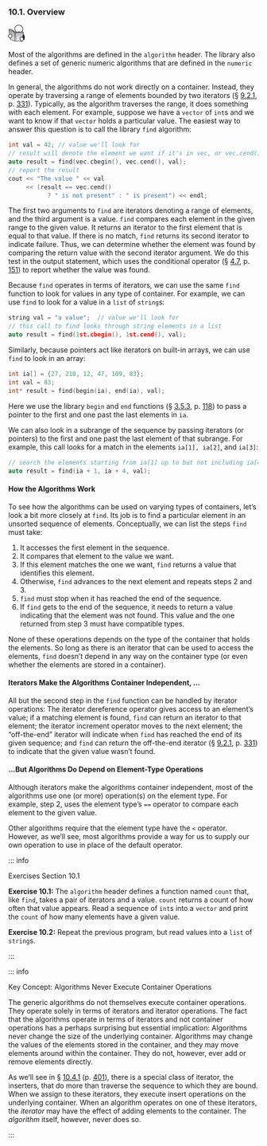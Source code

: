 <h3 id="filepos2458324">10.1. Overview</h3>
<img alt="Image" src="/images/00009.jpg"/>
<p>Most of the algorithms are defined in the <code>algorithm</code> header. The library also defines a set of generic numeric algorithms that are defined in the <code>numeric</code> header.</p>
<p>In general, the algorithms do not work directly on a container. Instead, they operate by traversing a range of elements bounded by two iterators (§ <a href="090-9.2._container_library_overview.html#filepos2196283">9.2.1</a>, p. <a href="090-9.2._container_library_overview.html#filepos2196283">331</a>). Typically, as the algorithm traverses the range, it does something with each element. For example, suppose we have a <code>vector</code> of <code>int</code>s and we want to know if that <code>vector</code> holds a particular value. The easiest way to answer this question is to call the library <code>find</code> algorithm:</p>

```c++
int val = 42; // value we'll look for
// result will denote the element we want if it's in vec, or vec.cend() if not
auto result = find(vec.cbegin(), vec.cend(), val);
// report the result
cout << "The value " << val
     << (result == vec.cend()
           ? " is not present" : " is present") << endl;
```

<p>The first two arguments to <code>find</code> are iterators denoting a range of elements, and the third argument is a value. <code>find</code> compares each element in the given range to the given value. It returns an iterator to the first element that is equal to that value. If there is no match, <code>find</code> returns its second iterator to indicate failure. Thus, we can determine whether the element was found by comparing the return value with the second iterator argument. We do this test in the output statement, which uses the conditional operator (§ <a href="045-4.7._the_conditional_operator.html#filepos1107527">4.7</a>, p. <a href="045-4.7._the_conditional_operator.html#filepos1107527">151</a>) to report whether the value was found.</p>
<p>Because <code>find</code> operates in terms of iterators, we can use the same <code>find</code> function to look for values in any type of container. For example, we can use <code>find</code> to look for a value in a <code>list</code> of <code>string</code>s:</p>

```c++
string val = "a value";  // value we'll look for
// this call to find looks through string elements in a list
auto result = find(1st.cbegin(), 1st.cend(), val);
```

<p>Similarly, because pointers act like iterators on built-in arrays, we can use <code>find</code> to look in an array:</p>
<p><a id="filepos2463522"></a></p>

```c++
int ia[] = {27, 210, 12, 47, 109, 83};
int val = 83;
int* result = find(begin(ia), end(ia), val);
```

<p>Here we use the library <code>begin</code> and <code>end</code> functions (§ <a href="034-3.5._arrays.html#filepos881970">3.5.3</a>, p. <a href="034-3.5._arrays.html#filepos881970">118</a>) to pass a pointer to the first and one past the last elements in <code>ia</code>.</p>
<p>We can also look in a subrange of the sequence by passing iterators (or pointers) to the first and one past the last element of that subrange. For example, this call looks for a match in the elements <code>ia[1], ia[2]</code>, and <code>ia[3]</code>:</p>

```c++
// search the elements starting from ia[1] up to but not including ia[4]
auto result = find(ia + 1, ia + 4, val);
```

<h4>How the Algorithms Work</h4>
<p>To see how the algorithms can be used on varying types of containers, let’s look a bit more closely at <code>find</code>. Its job is to find a particular element in an unsorted sequence of elements. Conceptually, we can list the steps <code>find</code> must take:</p>
<ol>
    <li>It accesses the first element in the sequence.</li>
    <li>It compares that element to the value we want.</li>
    <li>If this element matches the one we want, <code>find</code> returns a value that identifies this element.</li>
    <li>Otherwise, <code>find</code> advances to the next element and repeats steps 2 and 3.</li>
    <li><code>find</code> must stop when it has reached the end of the sequence.</li>
    <li>If <code>find</code> gets to the end of the sequence, it needs to return a value indicating that the element was not found. This value and the one returned from step 3 must have compatible types.</li>
</ol>
<p>None of these operations depends on the type of the container that holds the elements. So long as there is an iterator that can be used to access the elements, <code>find</code> doesn’t depend in any way on the container type (or even whether the elements are stored in a container).</p>
<h4>Iterators Make the Algorithms Container Independent, ...</h4>
<p>All but the second step in the <code>find</code> function can be handled by iterator operations: The iterator dereference operator gives access to an element’s value; if a matching element is found, <code>find</code> can return an iterator to that element; the iterator increment operator moves to the next element; the “off-the-end” iterator will indicate when <code>find</code> has reached the end of its given sequence; and <code>find</code> can return the off-the-end iterator (§ <a href="090-9.2._container_library_overview.html#filepos2196283">9.2.1</a>, p. <a href="090-9.2._container_library_overview.html#filepos2196283">331</a>) to indicate that the given value wasn’t found.</p>
<h4>...But Algorithms Do Depend on Element-Type Operations</h4>
<p>Although iterators make the algorithms container independent, most of the algorithms use one (or more) operation(s) on the element type. For example, step 2, uses the element type’s <code>==</code> operator to compare each element to the given value.</p>
<p><a id="filepos2469289"></a>Other algorithms require that the element type have the <code>&lt;</code> operator. However, as we’ll see, most algorithms provide a way for us to supply our own operation to use in place of the default operator.</p>

::: info
<p>Exercises Section 10.1</p>
<p><strong>Exercise 10.1:</strong> The <code>algorithm</code> header defines a function named <code>count</code> that, like <code>find</code>, takes a pair of iterators and a value. <code>count</code> returns a count of how often that value appears. Read a sequence of <code>int</code>s into a <code>vector</code> and print the <code>count</code> of how many elements have a given value.</p>
<p><strong>Exercise 10.2:</strong> Repeat the previous program, but read values into a <code>list</code> of <code>string</code>s.</p>
:::

::: info
<p>Key Concept: Algorithms Never Execute Container Operations</p>
<p>The generic algorithms do not themselves execute container operations. They operate solely in terms of iterators and iterator operations. The fact that the algorithms operate in terms of iterators and not container operations has a perhaps surprising but essential implication: Algorithms never change the size of the underlying container. Algorithms may change the values of the elements stored in the container, and they may move elements around within the container. They do not, however, ever add or remove elements directly.</p>
<p>As we’ll see in § <a href="101-10.4._revisiting_iterators.html#filepos2619592">10.4.1</a> (p. <a href="101-10.4._revisiting_iterators.html#filepos2619592">401</a>), there is a special class of iterator, the inserters, that do more than traverse the sequence to which they are bound. When we assign to these iterators, they execute insert operations on the underlying container. When an algorithm operates on one of these iterators, the <em>iterator</em> may have the effect of adding elements to the container. The <em>algorithm</em> itself, however, never does so.</p>
:::
